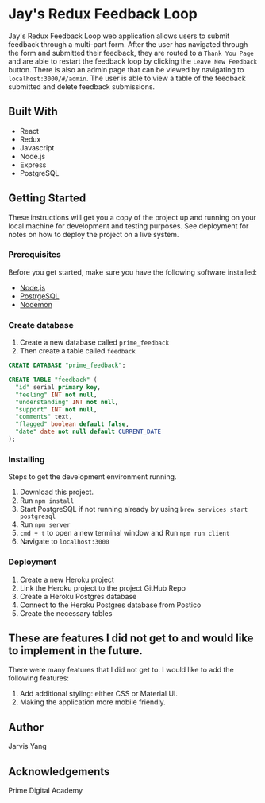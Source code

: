 # Jay's Redux Feedback Loop

Jay's Redux Feedback Loop web application allows users to submit feedback through a multi-part form. After the user has navigated through the form and submitted their feedback, they are routed to a `Thank You Page` and are able to restart the feedback loop by clicking the `Leave New Feedback` button. There is also an admin page that can be viewed by navigating to `localhost:3000/#/admin`. The user is able to view a table of the feedback submitted and delete feedback submissions.

## Built With

* React
* Redux
* Javascript
* Node.js
* Express
* PostgreSQL

## Getting Started

These instructions will get you a copy of the project up and running on your local machine for development and testing purposes. See deployment for notes on how to deploy the project on a live system.

### Prerequisites

Before you get started, make sure you have the following software installed:

- [Node.js](https://nodejs.org/en/)
- [PostrgeSQL](https://www.postgresql.org/)
- [Nodemon](https://nodemon.io/)

### Create database

1. Create a new database called `prime_feedback`
2. Then create a table called `feedback`

```SQL
CREATE DATABASE "prime_feedback";

CREATE TABLE "feedback" (
  "id" serial primary key,
  "feeling" INT not null,
  "understanding" INT not null,
  "support" INT not null,
  "comments" text,
  "flagged" boolean default false,
  "date" date not null default CURRENT_DATE
);
```

### Installing

Steps to get the development environment running.

1. Download this project.
2. Run `npm install`
3. Start PostgreSQL if not running already by using `brew services start postgresql`
4. Run `npm server`
5. `cmd + t` to open a new terminal window and Run `npm run client`
6. Navigate to `localhost:3000`

### Deployment

1. Create a new Heroku project
1. Link the Heroku project to the project GitHub Repo
1. Create a Heroku Postgres database
1. Connect to the Heroku Postgres database from Postico
1. Create the necessary tables

## These are features I did not get to and would like to implement in the future.
There were many features that I did not get to. I would like to add the following features:

1. Add additional styling: either CSS or Material UI.
1. Making the application more mobile friendly.

## Author

Jarvis Yang

## Acknowledgements

Prime Digital Academy
